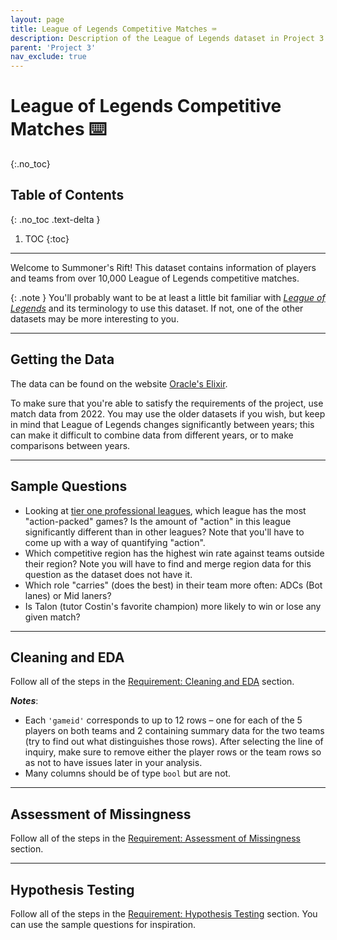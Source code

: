 ```yaml
---
layout: page
title: League of Legends Competitive Matches ⌨️
description: Description of the League of Legends dataset in Project 3.
parent: 'Project 3'
nav_exclude: true
---
```


# League of Legends Competitive Matches ⌨️
{:.no_toc}

## Table of Contents
{: .no_toc .text-delta }

1. TOC
{:toc}

---

Welcome to Summoner's Rift! This dataset contains information of players and teams from over 10,000 League of Legends competitive matches.

{: .note }
You'll probably want to be at least a little bit familiar with [*League of Legends*](https://en.wikipedia.org/wiki/Video_game) and its terminology to use this dataset. If not, one of the other datasets may be more interesting to you.

---

## Getting the Data

The data can be found on the website [Oracle's Elixir](https://oracleselixir.com/tools/downloads).

To make sure that you're able to satisfy the requirements of the project, use match data from 2022. You may use the older datasets if you wish, but keep in mind that League of Legends changes significantly between years; this can make it difficult to combine data from different years, or to make comparisons between years.

---

## Sample Questions

- Looking at [tier one professional leagues](https://en.wikipedia.org/wiki/List_of_League_of_Legends_leagues_and_tournaments), which league has the most "action-packed" games? Is the amount of "action" in this league significantly different than in other leagues? Note that you'll have to come up with a way of quantifying "action".
- Which competitive region has the highest win rate against teams outside their region? Note you will have to find and merge region data for this question as the dataset does not have it.
- Which role "carries" (does the best) in their team more often: ADCs (Bot lanes) or Mid laners?
- Is Talon (tutor Costin's favorite champion) more likely to win or lose any given match?

---

## Cleaning and EDA

Follow all of the steps in the [Requirement: Cleaning and EDA](../#requirement-cleaning-and-eda-exploratory-data-analysis) section. 

***Notes***:
- Each `'gameid'` corresponds to up to 12 rows – one for each of the 5 players on both teams and 2 containing summary data for the two teams (try to find out what distinguishes those rows). After selecting the line of inquiry, make sure to remove either the player rows or the team rows so as not to have issues later in your analysis.
- Many columns should be of type `bool` but are not.

---

## Assessment of Missingness

Follow all of the steps in the [Requirement: Assessment of Missingness](../#requirement-assessment-of-missingness) section.

---

## Hypothesis Testing

Follow all of the steps in the [Requirement: Hypothesis Testing](../#requirement-hypothesis-testing) section. You can use the sample questions for inspiration.